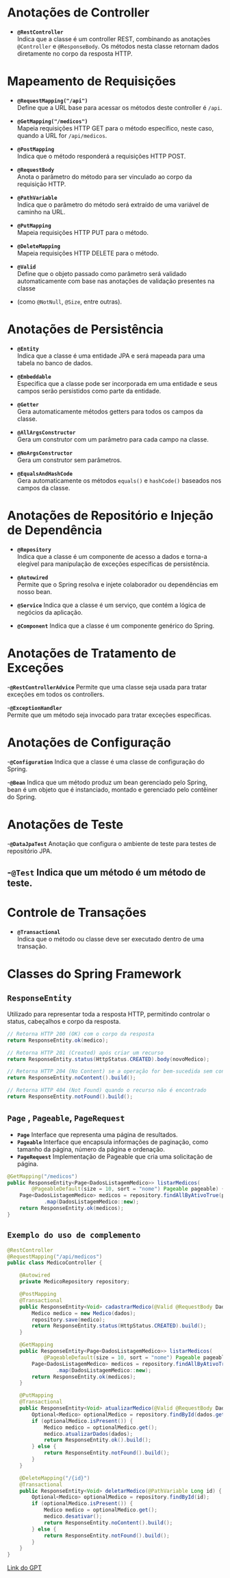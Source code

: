 


# Anotações de Controller

- **`@RestController`**  
  Indica que a classe é um controller REST, combinando as anotações `@Controller` e `@ResponseBody`. 
Os métodos nesta classe retornam dados diretamente no corpo da resposta HTTP.

# Mapeamento de Requisições

- **`@RequestMapping("/api")`**  
  Define que a URL base para acessar os métodos deste controller é `/api`.

- **`@GetMapping("/medicos")`**  
  Mapeia requisições HTTP GET para o método específico, neste caso, quando a URL for `/api/medicos`.

- **`@PostMapping`**  
  Indica que o método responderá a requisições HTTP POST.

- **`@RequestBody`**  
  Anota o parâmetro do método para ser vinculado ao corpo da requisição HTTP.

- **`@PathVariable`**  
  Indica que o parâmetro do método será extraído de uma variável de caminho na URL.

- **`@PutMapping`**  
  Mapeia requisições HTTP PUT para o método.

- **`@DeleteMapping`**  
  Mapeia requisições HTTP DELETE para o método.

- **`@Valid`**  
  Define que o objeto passado como parâmetro será validado automaticamente com base nas anotações de validação presentes na classe 
- (como `@NotNull`, `@Size`, entre outras).

# Anotações de Persistência

- **`@Entity`**  
  Indica que a classe é uma entidade JPA e será mapeada para uma tabela no banco de dados.

- **`@Embeddable`**  
  Especifica que a classe pode ser incorporada em uma entidade e seus campos serão persistidos como parte da entidade.

- **`@Getter`**  
  Gera automaticamente métodos getters para todos os campos da classe.

- **`@AllArgsConstructor`**  
  Gera um construtor com um parâmetro para cada campo na classe.

- **`@NoArgsConstructor`**  
  Gera um construtor sem parâmetros.

- **`@EqualsAndHashCode`**  
  Gera automaticamente os métodos `equals()` e `hashCode()` baseados nos campos da classe.

# Anotações de Repositório e Injeção de Dependência

- **`@Repository`**  
  Indica que a classe é um componente de acesso a dados e torna-a elegível para manipulação de exceções 
específicas de persistência.

- **`@Autowired`**  
  Permite que o Spring resolva e injete colaborador ou dependências em nosso bean.

- **`@Service`**
    Indica que a classe é um serviço, que contém a lógica de negócios da aplicação.  

- **`@Component`**
    Indica que a classe é um componente genérico do Spring.

# Anotações de Tratamento de Exceções
-**`@RestControllerAdvice`**
Permite que uma classe seja usada para tratar exceções em todos os controllers.

-**`@ExceptionHandler`**  
Permite que um método seja invocado para tratar exceções específicas.

# Anotações de Configuração

-**`@Configuration`**
Indica que a classe é uma classe de configuração do Spring.

-**`@Bean`**
Indica que um método produz um bean gerenciado pelo Spring, 
bean é um objeto que é instanciado, montado e gerenciado pelo contêiner do Spring.


# Anotações de Teste

-**`@DataJpaTest`**
Anotação que configura o ambiente de teste para testes de repositório JPA.

-**`@Test`**
Indica que um método é um método de teste.
---

# Controle de Transações

- **`@Transactional`**  
  Indica que o método ou classe deve ser executado dentro de uma transação.
 
# Classes do Spring Framework

## `ResponseEntity`

Utilizado para representar toda a resposta HTTP, permitindo controlar o status, 
cabeçalhos e corpo da resposta.
```java
// Retorna HTTP 200 (OK) com o corpo da resposta
return ResponseEntity.ok(medico);

// Retorna HTTP 201 (Created) após criar um recurso
return ResponseEntity.status(HttpStatus.CREATED).body(novoMedico);

// Retorna HTTP 204 (No Content) se a operação for bem-sucedida sem conteúdo no corpo
return ResponseEntity.noContent().build();

// Retorna HTTP 404 (Not Found) quando o recurso não é encontrado
return ResponseEntity.notFound().build();
```

##  `Page` , `Pageable`, `PageRequest` 
- **`Page`** Interface que representa uma página de resultados.
- **`Pageable`** Interface que encapsula informações de paginação, como tamanho da página,
  número da página e ordenação.
- **`PageRequest`** Implementação de Pageable que cria uma solicitação de página.
```java
@GetMapping("/medicos")
public ResponseEntity<Page<DadosListagemMedico>> listarMedicos(
        @PageableDefault(size = 10, sort = "nome") Pageable pageable) {
    Page<DadosListagemMedico> medicos = repository.findAllByAtivoTrue(pageable)
            .map(DadosListagemMedico::new);
    return ResponseEntity.ok(medicos);
}
```
## `Exemplo do uso de complemento`
```java
@RestController
@RequestMapping("/api/medicos")
public class MedicoController {

    @Autowired
    private MedicoRepository repository;

    @PostMapping
    @Transactional
    public ResponseEntity<Void> cadastrarMedico(@Valid @RequestBody DadosCadastroMedico dados) {
        Medico medico = new Medico(dados);
        repository.save(medico);
        return ResponseEntity.status(HttpStatus.CREATED).build();
    }

    @GetMapping
    public ResponseEntity<Page<DadosListagemMedico>> listarMedicos(
            @PageableDefault(size = 10, sort = "nome") Pageable pageable) {
        Page<DadosListagemMedico> medicos = repository.findAllByAtivoTrue(pageable)
                .map(DadosListagemMedico::new);
        return ResponseEntity.ok(medicos);
    }

    @PutMapping
    @Transactional
    public ResponseEntity<Void> atualizarMedico(@Valid @RequestBody DadosAtualizarMedico dados) {
        Optional<Medico> optionalMedico = repository.findById(dados.getId());
        if (optionalMedico.isPresent()) {
            Medico medico = optionalMedico.get();
            medico.atualizarDados(dados);
            return ResponseEntity.ok().build();
        } else {
            return ResponseEntity.notFound().build();
        }
    }

    @DeleteMapping("/{id}")
    @Transactional
    public ResponseEntity<Void> deletarMedico(@PathVariable Long id) {
        Optional<Medico> optionalMedico = repository.findById(id);
        if (optionalMedico.isPresent()) {
            Medico medico = optionalMedico.get();
            medico.desativar();
            return ResponseEntity.noContent().build();
        } else {
            return ResponseEntity.notFound().build();
        }
    }
}

```

[Link do GPT](https://chatgpt.com/share/6733ed75-8d04-8003-9f45-83d22381da6d)